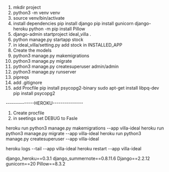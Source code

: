 1. mkdir project
2. python3 -m venv venv
3. source venv/bin/activate
4. install dependencies
pip install django
pip install gunicorn django-heroku
python -m pip install Pillow
5. django-admin startproject ideal_villa .
6. python manage.py startapp stock
8. in ideal_villa/setting.py add stock in INSTALLED_APP
9. Create the models
11. python3 manage.py makemigrations
12. python3 manage.py migrate
13. python3 manage.py createsuperuser
admin/admin
14. python3 manage.py runserver
15. pipreqs
16. add .gitignore
17. add Procfile
pip install psycopg2-binary
sudo apt-get install libpq-dev
pip install psycopg2

--------------HEROKU---------------
1. Create procfile
2. in seetings set DEBUG to Fasle

 heroku run python3 manage.py makemigrations --app villa-ideal
 heroku run python3 manage.py migrate --app villa-ideal
 heroku run python3 manage.py createsuperuser --app villa-ideal

 heroku logs --tail --app villa-ideal
 heroku restart --app villa-ideal

django_heroku==0.3.1
django_summernote==0.8.11.6
Django==2.2.12
gunicorn==20
Pillow==8.3.2

